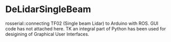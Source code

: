 # DeLidarSingleBeam
rosserial::connecting TF02 (Single beam Lidar) to Arduino with ROS. 
GUI code has not attached here. TK an integral part of Python has been used for desigining of Graphical User Interfaces.
